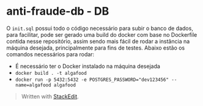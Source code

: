 # anti-fraude-db - DB

O `init.sql` possui todo o código necessário para subir o banco de dados, para facilitar, pode ser gerado uma build do
docker com base no Dockerfile contida nesse repositório, assim sendo mais fácil de rodar a instância na máquina
desejada, principalmente para fins de testes.
Abaixo estão os comandos necessários para rodar:

- É necessário ter o Docker instalado na máquina desejada
- `docker build . -t algafood`
- `docker run -p 5432:5432 -e POSTGRES_PASSWORD="dev123456" --name=algafood algafood`

> Written with [StackEdit](https://stackedit.io/).
